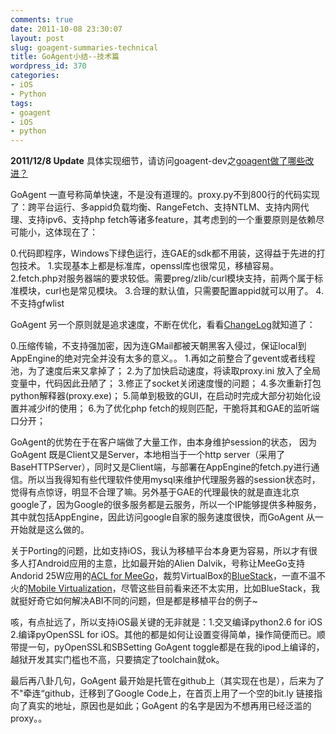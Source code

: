 ```yaml
---
comments: true
date: 2011-10-08 23:30:07
layout: post
slug: goagent-summaries-technical
title: GoAgent小结--技术篇
wordpress_id: 370
categories:
- iOS
- Python
tags:
- goagent
- iOS
- python
---
```


**2011/12/8 Update**
具体实现细节，请访问goagent-dev之[goagent做了哪些改进？](https://groups.google.com/forum/#!topic/goagent-dev/QLrWFUkdT_0)


GoAgent 一直号称简单快速，不是没有道理的。proxy.py不到800行的代码实现了：跨平台运行、多appid负载均衡、RangeFetch、支持NTLM、支持内网代理、支持ipv6、支持php fetch等诸多feature，其考虑到的一个重要原则是依赖尽可能小，这体现在了：


> 
0.代码即程序，Windows下绿色运行，连GAE的sdk都不用装，这得益于先进的打包技术。
1.实现基本上都是标准库，openssl库也很常见，移植容易。
2.fetch.php对服务器端的要求较低。需要preg/zlib/curl模块支持，前两个属于标准模块，curl也是常见模块。
3.合理的默认值，只需要配置appid就可以用了。
4.不支持gfwlist



GoAgent 另一个原则就是追求速度，不断在优化，看看[ChangeLog](https://code.google.com/p/goagent/wiki/ChangeLog)就知道了：


> 
0.压缩传输，不支持强加密，因为连GMail都被天朝黑客入侵过，保证local到AppEngine的绝对完全并没有太多的意义。。
1.再如之前整合了gevent或者线程池，为了速度后来又拿掉了；
2.为了加快启动速度，将读取proxy.ini 放入了全局变量中，代码因此丑陋了；
3.修正了socket关闭速度慢的问题；
4.多次重新打包python解释器(proxy.exe)；
5.简单到极致的GUI，在启动时完成大部分初始化设置并减少if的使用；
6.为了优化php fetch的规则匹配，干脆将其和GAE的监听端口分开；



GoAgent的优势在于在客户端做了大量工作，由本身维护session的状态， 因为GoAgent 既是Client又是Server，本地相当于一个http server（采用了BaseHTTPServer），同时又是Client端，与部署在AppEngine的fetch.py进行通信。所以当我得知有些代理软件使用mysql来维护代理服务器的session状态时，觉得有点惊讶，明显不合理了嘛。另外基于GAE的代理最快的就是直连北京google了，因为Google的很多服务都是云服务，所以一个IP能够提供多种服务，其中就包括AppEngine，因此访问google自家的服务速度很快，而GoAgent 从一开始就是这么做的。

关于Porting的问题，比如支持iOS，我认为移植平台本身更为容易，所以才有很多人打Android应用的主意，比如最开始的Alien Dalvik，号称让MeeGo支持Andorid 25W应用的[ACL for MeeGo](http://tech.weiphone.com/2011-09-23/translator_fail_241650.shtml)，裁剪VirtualBox的[BlueStack](http://www.bluestack.com)，一直不温不火的[Mobile Virtualization](http://www.google.com/search?q=mobile+virtualization)，尽管这些目前看来还不太实用，比如BlueStack，我就挺好奇它如何解决ABI不同的问题，但是都是移植平台的例子~

咳，有点扯远了，所以支持iOS最关键的无非就是：1.交叉编译python2.6 for iOS 2.编译pyOpenSSL for iOS。其他的都是如何让设置变得简单，操作简便而已。顺带提一句，pyOpenSSL和SBSetting GoAgent toggle都是在我的ipod上编译的，越狱开发其实门槛也不高，只要搞定了toolchain就ok。

最后再八卦几句，GoAgent 最开始是托管在github上（其实现在也是），后来为了不"牵连“github，迁移到了Google Code上，在首页上用了一个空的bit.ly 链接指向了真实的地址，原因也是如此；GoAgent 的名字是因为不想再用已经泛滥的proxy。。
